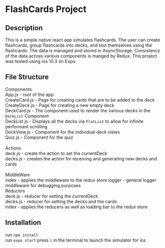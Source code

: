 # FlashCards Project

## Description
This is a simple native react app simulates flashcards. The user can create flashcards, group flashcards into decks, and test themselves using the flashcards. The data is managed and stored in AsyncStorage. Consistency of the data across various components is manged by Redux. This project was tested using ios 10.3 on Expo

## File Structure
Components<br/>
App.js - root of the app <br/>
CreateCard.js - Page for creating cards that are to be added to the deck <br/>
CreateDeck.js - Page for creating a new empty deck <br/>
DeckCard.js - The component used to render the various decks in the ```DeckList``` Component <br/>
DeckList.js - Displays all the decks via ```FlatList``` to allow for infinite performant scrolling <br/>
DeckView.js - Component for the individual deck views <br/>
Quiz.js - Component for the quiz <br/>
<br/>
Actions<br/>
deck.js - create the action to set the currentDeck <br/>
decks.js - creates the action for receiving and generating new decks and cards <br/>
<br/>
MiddleWare<br/>
index - applies the middleware to the redux store
logger - general logger middleware for debugging purposes
<br/>
Reducers<br/>
deck.js - reducer for setting the currentDeck<br/>
decks.js - reducer for setting the decks and the cards<br/>
index - applies the reducers as well as loading bar to the redux store


## Installation
run ```npm install``` <br/>
run ```expo start```
press ```i``` in the terminal to launch the simulator for ios